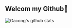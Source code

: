 ## Welcom my Github🎇

![Gacong's github stats](https://github-readme-stats.vercel.app/api?username=choigabin&theme=material-palenight&show_icons=true)
